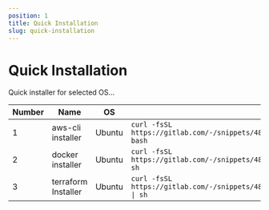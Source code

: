 ```yaml
---
position: 1
title: Quick Installation
slug: quick-installation
---
```


# Quick Installation

Quick installer for selected OS...

| Number | Name                | OS     | Link                                                                                  |
|--------|---------------------|--------|---------------------------------------------------------------------------------------|
| 1      | aws-cli installer   | Ubuntu | `curl -fsSL https://gitlab.com/-/snippets/4859498/raw/main/install_awscli.sh \| bash` |
| 2      | docker installer    | Ubuntu | `curl -fsSL https://gitlab.com/-/snippets/4844452/raw/main/install_docker.sh \| sh`    |
| 3      | terraform Installer | Ubuntu | `curl -fsSL https://gitlab.com/-/snippets/4859488/raw/main/install_terraform.sh \| sh` |

